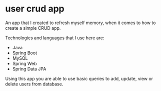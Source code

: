 # user crud app

An app that I created to refresh myself memory, when it comes to how to create a simple CRUD app.

Technologies and languages that I use here are:
- Java
- Spring Boot
- MySQL
- Spring Web
- Spring Data JPA

Using this app you are able to use basic queries to add, update, view or delete users from database.
